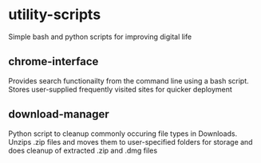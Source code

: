 # utility-scripts
Simple bash and python scripts for improving digital life

## chrome-interface
Provides search functionailty from the command line using a bash script. Stores user-supplied frequently visited sites for quicker deployment

## download-manager
Python script to cleanup commonly occuring file types in Downloads. Unzips .zip files and moves them to user-specified folders for storage and does cleanup of extracted .zip and .dmg files
